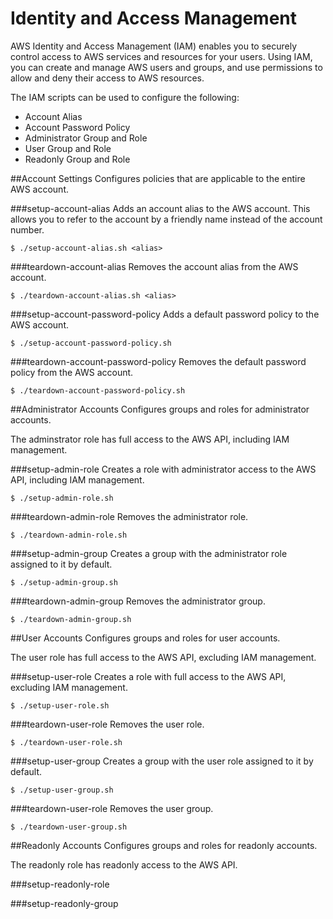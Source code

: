 Identity and Access Management
===
AWS Identity and Access Management (IAM) enables you to securely control access to AWS services and resources for your users. Using IAM, you can create and manage AWS users and groups, and use permissions to allow and deny their access to AWS resources.

The IAM scripts can be used to configure the following:
* Account Alias
* Account Password Policy
* Administrator Group and Role
* User Group and Role
* Readonly Group and Role

##Account Settings
Configures policies that are applicable to the entire AWS account.

###setup-account-alias
Adds an account alias to the AWS account.  This allows you to refer to the account by a friendly name instead of the account number.

    $ ./setup-account-alias.sh <alias>
    
###teardown-account-alias
Removes the account alias from the AWS account.

    $ ./teardown-account-alias.sh <alias>

###setup-account-password-policy
Adds a default password policy to the AWS account.

	$ ./setup-account-password-policy.sh

###teardown-account-password-policy
Removes the default password policy from the AWS account.

	$ ./teardown-account-password-policy.sh

##Administrator Accounts
Configures groups and roles for administrator accounts. 

The adminstrator role has full access to the AWS API, including IAM management.

###setup-admin-role
Creates a role with administrator access to the AWS API, including IAM management.

	$ ./setup-admin-role.sh

###teardown-admin-role
Removes the administrator role.

	$ ./teardown-admin-role.sh

###setup-admin-group
Creates a group with the administrator role assigned to it by default.

	$ ./setup-admin-group.sh

###teardown-admin-group
Removes the administrator group.

	$ ./teardown-admin-group.sh

##User Accounts
Configures groups and roles for user accounts.  

The user role has full access to the AWS API, excluding IAM management.

###setup-user-role
Creates a role with full access to the AWS API, excluding IAM management.

	$ ./setup-user-role.sh

###teardown-user-role
Removes the user role.

	$ ./teardown-user-role.sh

###setup-user-group
Creates a group with the user role assigned to it by default.

	$ ./setup-user-group.sh

###teardown-user-role
Removes the user group.

	$ ./teardown-user-group.sh

##Readonly Accounts
Configures groups and roles for readonly accounts.

The readonly role has readonly access to the AWS API.

###setup-readonly-role

###setup-readonly-group